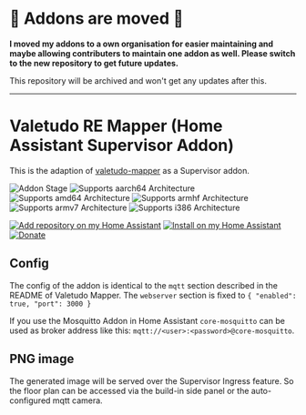 # 🚨 Addons are moved 🚚

__I moved my addons to a own organisation for easier maintaining and maybe allowing contributers to maintain one addon as well. Please switch to the new repository to get future updates.__

This repository will be archived and won't get any updates after this.

---

# Valetudo RE Mapper (Home Assistant Supervisor Addon)

This is the adaption of [valetudo-mapper](https://github.com/rand256/valetudo-mapper) as a Supervisor addon.

![Addon Stage][stage-badge]
![Supports aarch64 Architecture][aarch64-badge]
![Supports amd64 Architecture][amd64-badge]
![Supports armhf Architecture][armhf-badge]
![Supports armv7 Architecture][armv7-badge]
![Supports i386 Architecture][i386-badge]

[![Add repository on my Home Assistant][repository-badge]][repository-url]
[![Install on my Home Assistant][install-badge]][install-url]
[![Donate][donation-badge]][donation-url]

## Config

The config of the addon is identical to the `mqtt` section described in the README of Valetudo Mapper.
The `webserver` section is fixed to `{ "enabled": true, "port": 3000 }`

If you use the Mosquitto Addon in Home Assistant `core-mosquitto` can be used as broker address like this: `mqtt://<user>:<password>@core-mosquitto`.

## PNG image

The generated image will be served over the Supervisor Ingress feature. So the floor plan can be accessed via the build-in side panel or the auto-configured mqtt camera.

[aarch64-badge]: https://img.shields.io/badge/aarch64-yes-green.svg?style=for-the-badge
[amd64-badge]: https://img.shields.io/badge/amd64-yes-green.svg?style=for-the-badge
[armhf-badge]: https://img.shields.io/badge/armhf-yes-green.svg?style=for-the-badge
[armv7-badge]: https://img.shields.io/badge/armv7-yes-green.svg?style=for-the-badge
[i386-badge]: https://img.shields.io/badge/i386-yes-green.svg?style=for-the-badge
[stage-badge]: https://img.shields.io/badge/Addon%20stage-stable-green.svg?style=for-the-badge
[install-badge]: https://img.shields.io/badge/Install%20on%20my-Home%20Assistant-41BDF5?logo=home-assistant&style=for-the-badge
[donation-badge]: https://img.shields.io/badge/Buy%20me%20a%20coffee-%23d32f2f?logo=buy-me-a-coffee&style=for-the-badge&logoColor=white
[donation-url]: https://www.buymeacoffee.com/Poeschl
[repository-badge]: https://img.shields.io/badge/Add%20repository%20to%20my-Home%20Assistant-41BDF5?logo=home-assistant&style=for-the-badge

[install-url]: https://my.home-assistant.io/redirect/supervisor_addon?addon=243ffc37_valetudomapper
[repository-url]: https://my.home-assistant.io/redirect/supervisor_add_addon_repository/?repository_url=https%3A%2F%2Fgithub.com%2FPoeschl%2FHassio-Addons
